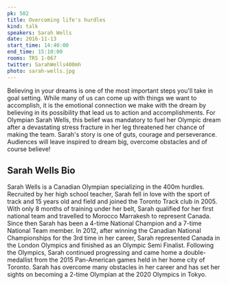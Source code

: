 ```yaml
---
pk: 502
title: Overcoming life's hurdles
kind: talk
speakers: Sarah Wells
date: 2016-11-13
start_time: 14:40:00
end_time: 15:10:00
rooms: TRS 1-067
twitter: SarahWells400mh
photo: sarah-wells.jpg
---
```


Believing in your dreams is one of the most important steps you'll take in goal setting. While many of us can come up with things we want to accomplish, it is the emotional connection we make with the dream by believing in its possibility that lead us to action and accomplishments. For Olympian Sarah Wells, this belief was mandatory to fuel her Olympic dream after a devastating stress fracture in her leg threatened her chance of making the team. Sarah's story is one of guts, courage and perseverance. Audiences will leave inspired to dream big, overcome obstacles and of course believe!

## Sarah Wells Bio

Sarah Wells is a Canadian Olympian specializing in the 400m hurdles. Recruited by her high school teacher, Sarah fell in love with the sport of track and 15 years old and field and joined the Toronto Track club in 2005. With only 8 months of training under her belt, Sarah qualified for her first national team and travelled to Morocco Marrakesh to represent Canada. Since then Sarah has been a 4-time National Champion and a 7-time National Team member. In 2012, after winning the Canadian National Championships for the 3rd time in her career, Sarah represented Canada in the London Olympics and finished as an Olympic Semi Finalist. Following the Olympics, Sarah continued progressing and came home a double-medallist from the 2015 Pan-American games held in her home city of Toronto. Sarah has overcome many obstacles in her career and has set her sights on becoming a 2-time Olympian at the 2020 Olympics in Tokyo. 
